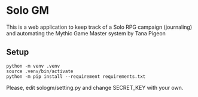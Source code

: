 # Solo GM

This is a web application to keep track of a Solo RPG campaign (journaling) and automating the Mythic Game Master system by Tana Pigeon


## Setup
```
python -m venv .venv
source .venv/bin/activate
python -m pip install --requirement requirements.txt
```

Please, edit sologm/setting.py and change SECRET_KEY with your own.
